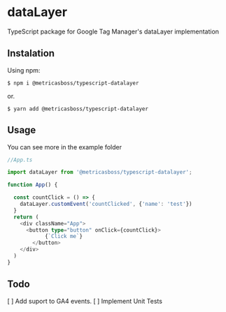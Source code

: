 # dataLayer
TypeScript package for Google Tag Manager's dataLayer implementation

## Instalation

Using npm:
```shell
$ npm i @metricasboss/typescript-datalayer
```
or. 
```shell
$ yarn add @metricasboss/typescript-datalayer
```

## Usage
You can see more in the example folder

```ts
//App.ts

import dataLayer from '@metricasboss/typescript-datalayer';

function App() {

  const countClick = () => {
    dataLayer.customEvent('countClicked', {'name': 'test'})
  }
  return (
    <div className="App">
      <button type="button" onClick={countClick}>
            {`Click me`}
        </button>
    </div>
  )
}

```


## Todo
[ ] Add suport to GA4 events. 
[ ] Implement Unit Tests
